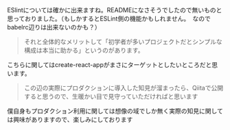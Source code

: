ESlintについては確かに出来ますね。READMEになさそうでしたので無いものと思っておりました。（もしかするとESLint側の機能かもしれません。　なのでbabelrc辺りは出来ないのかも？）

> それと全体的なメリットして「初学者が多いプロジェクトだとシンプルな構成は本当に助かる」というのがあります。

こちらに関してはcreate-react-appがまさにターゲットとしたいところだと思います。

> この辺の実際にプロダクションに導入した知見が溜まったら、Qiitaで公開すると思うので、生暖かい目で見守っていただければと思います

僕自身もプロダクション利用に関しては想像の域でしか無く実際の知見に関しては興味がありますので、楽しみにしております
